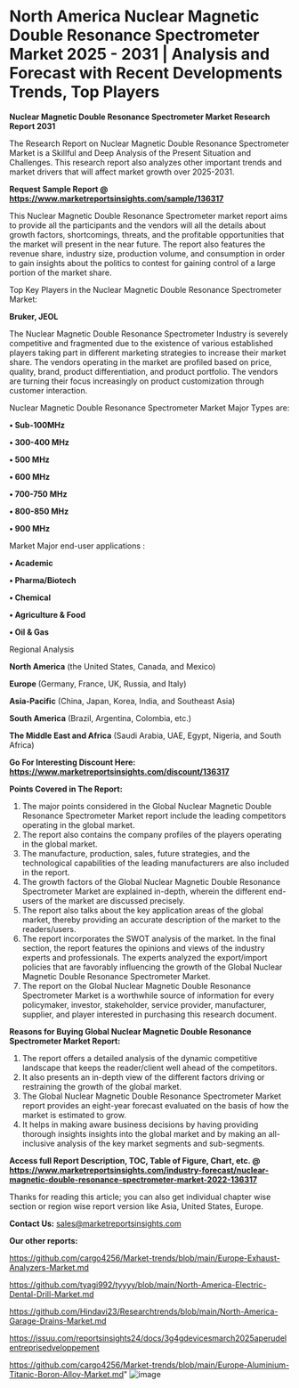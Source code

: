 # North America Nuclear Magnetic Double Resonance Spectrometer Market 2025 - 2031 | Analysis and Forecast with Recent Developments Trends, Top Players

<strong>Nuclear Magnetic Double Resonance Spectrometer Market Research Report 2031</strong>

The Research Report on Nuclear Magnetic Double Resonance Spectrometer Market is a Skillful and Deep Analysis of the Present Situation and Challenges. This research report also analyzes other important trends and market drivers that will affect market growth over 2025-2031.

<strong>Request Sample Report @ <a href=https://www.marketreportsinsights.com/sample/136317>https://www.marketreportsinsights.com/sample/136317</a></strong>

This Nuclear Magnetic Double Resonance Spectrometer market report aims to provide all the participants and the vendors will all the details about growth factors, shortcomings, threats, and the profitable opportunities that the market will present in the near future. The report also features the revenue share, industry size, production volume, and consumption in order to gain insights about the politics to contest for gaining control of a large portion of the market share.

Top Key Players in the Nuclear Magnetic Double Resonance Spectrometer Market:

<strong>Bruker, JEOL</strong>

The Nuclear Magnetic Double Resonance Spectrometer Industry is severely competitive and fragmented due to the existence of various established players taking part in different marketing strategies to increase their market share. The vendors operating in the market are profiled based on price, quality, brand, product differentiation, and product portfolio. The vendors are turning their focus increasingly on product customization through customer interaction.

Nuclear Magnetic Double Resonance Spectrometer Market Major Types are:

<strong>• Sub-100MHz

• 300-400 MHz

• 500 MHz

• 600 MHz

• 700-750 MHz

• 800-850 MHz

• 900 MHz</strong>

Market Major end-user applications :

<strong>• Academic

• Pharma/Biotech

• Chemical

• Agriculture & Food

• Oil & Gas</strong>

Regional Analysis

</u><strong><b>North America</b></strong> (the United States, Canada, and Mexico)

<strong><b>Europe </b></strong>(Germany, France, UK, Russia, and Italy)

<strong><b>Asia-Pacific</b></strong> (China, Japan, Korea, India, and Southeast Asia)

<strong><b>South America</b></strong> (Brazil, Argentina, Colombia, etc.)

<strong><b>The Middle East and Africa</b></strong> (Saudi Arabia, UAE, Egypt, Nigeria, and South Africa)

<strong>Go For Interesting Discount Here: <a href=https://www.marketreportsinsights.com/discount/136317>https://www.marketreportsinsights.com/discount/136317</a></strong>

<strong>Points Covered in The Report:</strong>
<ol>
  <li>The major points considered in the Global Nuclear Magnetic Double Resonance Spectrometer Market report include the leading competitors operating in the global market.</li>
  <li>The report also contains the company profiles of the players operating in the global market.</li>
  <li>The manufacture, production, sales, future strategies, and the technological capabilities of the leading manufacturers are also included in the report.</li>
  <li>The growth factors of the Global Nuclear Magnetic Double Resonance Spectrometer Market are explained in-depth, wherein the different end-users of the market are discussed precisely.</li>
  <li>The report also talks about the key application areas of the global market, thereby providing an accurate description of the market to the readers/users.</li>
  <li>The report incorporates the SWOT analysis of the market. In the final section, the report features the opinions and views of the industry experts and professionals. The experts analyzed the export/import policies that are favorably influencing the growth of the Global Nuclear Magnetic Double Resonance Spectrometer Market.</li>
  <li>The report on the Global Nuclear Magnetic Double Resonance Spectrometer Market is a worthwhile source of information for every policymaker, investor, stakeholder, service provider, manufacturer, supplier, and player interested in purchasing this research document.</li>
</ol>
<strong>Reasons for Buying Global Nuclear Magnetic Double Resonance Spectrometer Market Report:</strong>

<ol>
  <li>The report offers a detailed analysis of the dynamic competitive landscape that keeps the reader/client well ahead of the competitors.</li>
  <li>It also presents an in-depth view of the different factors driving or restraining the growth of the global market.</li>
  <li>The Global Nuclear Magnetic Double Resonance Spectrometer Market report provides an eight-year forecast evaluated on the basis of how the market is estimated to grow.</li>
  <li>It helps in making aware business decisions by having providing thorough insights insights into the global market and by making an all-inclusive analysis of the key market segments and sub-segments.</li>
</ol>
<strong>Access full Report Description, TOC, Table of Figure, Chart, etc. @ <a href=https://www.marketreportsinsights.com/industry-forecast/nuclear-magnetic-double-resonance-spectrometer-market-2022-136317>https://www.marketreportsinsights.com/industry-forecast/nuclear-magnetic-double-resonance-spectrometer-market-2022-136317</a></strong>


Thanks for reading this article; you can also get individual chapter wise section or region wise report version like Asia, United States, Europe.

<strong>Contact Us:</strong>
sales@marketreportsinsights.com

<strong>Our other reports:</strong>

<a href=https://github.com/cargo4256/Market-trends/blob/main/Europe-Exhaust-Analyzers-Market.md>https://github.com/cargo4256/Market-trends/blob/main/Europe-Exhaust-Analyzers-Market.md</a>

<a href=https://github.com/tyagi992/tyyyy/blob/main/North-America-Electric-Dental-Drill-Market.md>https://github.com/tyagi992/tyyyy/blob/main/North-America-Electric-Dental-Drill-Market.md</a>

<a href=https://github.com/Hindavi23/Researchtrends/blob/main/North-America-Garage-Drains-Market.md>https://github.com/Hindavi23/Researchtrends/blob/main/North-America-Garage-Drains-Market.md</a>

<a href=https://issuu.com/reportsinsights24/docs/3g4gdevicesmarch2025aperudelentreprisedveloppement>https://issuu.com/reportsinsights24/docs/3g4gdevicesmarch2025aperudelentreprisedveloppement</a>

<a href=https://github.com/cargo4256/Market-trends/blob/main/Europe-Aluminium-Titanic-Boron-Alloy-Market.md>https://github.com/cargo4256/Market-trends/blob/main/Europe-Aluminium-Titanic-Boron-Alloy-Market.md</a>"
![image](https://github.com/user-attachments/assets/ec7b2fcb-4aec-4c9d-a533-adb319adcdbe)
